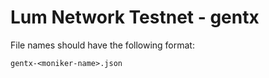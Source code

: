 # Lum Network Testnet - gentx

File names should have the following format:
```
gentx-<moniker-name>.json
```
